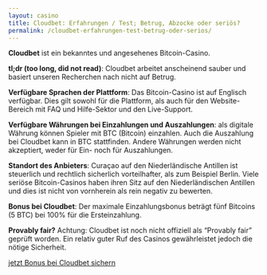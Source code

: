 ```yaml
---
layout: casino
title: Cloudbet: Erfahrungen / Test; Betrug, Abzocke oder seriös?
permalink: /cloudbet-erfahrungen-test-betrug-oder-serios/
---
```


<strong>Cloudbet</strong> ist ein bekanntes und angesehenes Bitcoin-Casino.

<strong>tl;dr (too long, did not read)</strong>: Cloudbet arbeitet anscheinend sauber und basiert unseren Recherchen nach nicht auf Betrug.

<strong>Verfügbare Sprachen der Plattform</strong>: Das Bitcoin-Casino ist auf Englisch verfügbar. Dies gilt sowohl für die Plattform, als auch für den Website-Bereich mit FAQ und Hilfe-Sektor und den Live-Support.

<strong>Verfügbare Währungen bei Einzahlungen und Auszahlungen</strong>: als digitale Währung können Spieler mit BTC (Bitcoin) einzahlen. Auch die Auszahlung bei Cloudbet kann in BTC stattfinden. Andere Währungen werden nicht akzeptiert, weder für Ein- noch für Auszahlungen.

<strong>Standort des Anbieters</strong>: Curaçao auf den Niederländische Antillen ist steuerlich und rechtlich sicherlich vorteilhafter, als zum Beispiel Berlin. Viele seriöse Bitcoin-Casinos haben ihren Sitz auf den Niederländischen Antillen und dies ist nicht von vornherein als rein negativ zu bewerten.

<strong>Bonus bei Cloudbet</strong>: Der maximale Einzahlungsbonus beträgt fünf Bitcoins (5 BTC) bei 100% für die Ersteinzahlung.

<strong>Provably fair?</strong> Achtung: Cloudbet ist noch nicht offiziell als “Provably fair” geprüft worden. Ein relativ guter Ruf des Casinos gewährleistet jedoch die nötige Sicherheit.

<a rel="nofollow" target="_blank" href="http://bitcoincasinodeutsch.de/go/link/cloudbet/" class="myButton">jetzt Bonus bei Cloudbet sichern</a>

